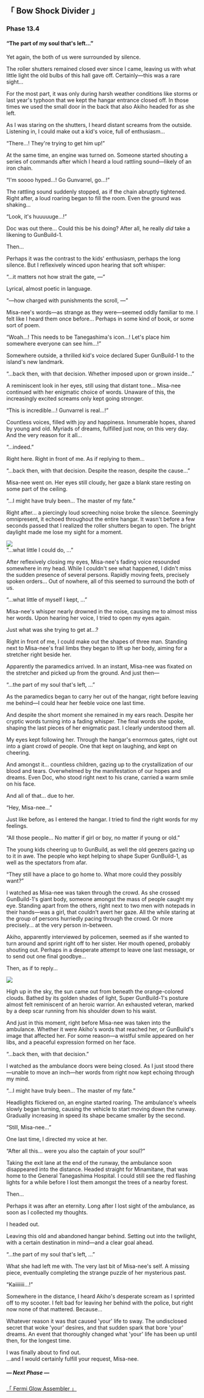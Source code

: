<link rel="stylesheet" href="libs/fontawesome/css/fontawesome.min.css">
<link rel="stylesheet" href="libs/st-action-panel/st-action-panel.css">

<link rel="stylesheet" href="Phase 13.fonts.berenis.css">
<link rel="stylesheet" href="Phase 13.fonts.notosans.css">
<link rel="stylesheet" href="Phase 13.styles.story.general.css">
<link rel="stylesheet" href="Phase 13.styles.story.css">
<link rel="stylesheet" href="Phase 13.styles.twipo.css">
<link rel="stylesheet" href="Phase 13.styles.headers.css">
<link rel="stylesheet" href="Phase 13.styles.text.css">
<link rel="stylesheet" href="Phase 13.styles.actionpanel.css">
<link rel="stylesheet" href="Phase 13.styles.responsive.css">

<div id="actionpanel"></div>

<div class="story-text">

<div class="story-chapter-fadein story-chapter-fade"></div>
<div class="story-chapter-phase"></div>
<div class="story-chapter">

## 「 Bow Shock Divider 」<a id="phase-134"></a>
### Phase 13.4
#### “The part of my soul that's left...”

<div class="story-chapter-text">

Yet again, the both of us were surrounded by silence.

The roller shutters remained closed ever since I came, leaving us with what little light the old bulbs of this hall gave off. Certainly—this was a rare sight...

For the most part, it was only during harsh weather conditions like storms or last year's typhoon that we kept the hangar entrance closed off. In those times we used the small door in the back that also Akiho headed for as she left.

As I was staring on the shutters, I heard distant screams from the outside. Listening in, I could make out a kid's voice, full of enthusiasm...

<div class="text-quoted">“There...! They're trying to get him up!”</div>

At the same time, an engine was turned on. Someone started shouting a series of commands after which I heard a loud rattling sound—likely of an iron chain.

<div class="text-quoted">“I'm soooo hyped...! Go Gunvarrel, go...!”</div>

The rattling sound suddenly stopped, as if the chain abruptly tightened. Right after, a loud roaring began to fill the room. Even the ground was shaking...

<div class="text-quoted">“Look, it's huuuuuge...!”</div>

Doc was out there... Could this be his doing? After all, he really *did* take a likening to GunBuild-1.

Then...

Perhaps it was the contrast to the kids' enthusiasm, perhaps the long silence. But I reflexively winced upon hearing that soft whisper:

<div class="text-quoted">“...it matters not how strait the gate, —”</div>

Lyrical, almost poetic in language.

<div class="text-quoted">“—how charged with punishments the scroll, —”</div>

Misa-nee's words—as strange as they were—seemed oddly familiar to me. I felt like I heard them once before... Perhaps in some kind of book, or some sort of poem.

<div class="text-quoted">“Woah...! This needs to be Tanegashima's icon...! Let's place him somewhere everyone can see him...!”</div>

Somewhere outside, a thrilled kid's voice declared Super GunBuild-1 to the island's new landmark.

<div class="text-quoted">“...back then, with that decision. Whether imposed upon or grown inside...”</div>

A reminiscent look in her eyes, still using that distant tone... Misa-nee continued with her enigmatic choice of words. Unaware of this, the increasingly excited screams only kept going stronger.

<div class="text-quoted">“This is incredible...! Gunvarrel is real...!”</div>

Countless voices, filled with joy and happiness. Innumerable hopes, shared by young and old. Myriads of dreams, fulfilled just now, on this very day. And the very reason for it all...

<div class="text-quoted">“...indeed.”</div>

Right here. Right in front of me. As if replying to them...

<div class="text-quoted">“...back then, with that decision. Despite the reason, despite the cause...”</div>

Misa-nee went on. Her eyes still cloudy, her gaze a blank stare resting on some part of the ceiling.

<div class="text-quoted">“...I might have truly been... The master of my fate.”</div>

Right after... a piercingly loud screeching noise broke the silence. Seemingly omnipresent, it echoed throughout the entire hangar. It wasn't before a few seconds passed that I realized the roller shutters began to open. The bright daylight made me lose my sight for a moment.

<div class="story-image"><img src="images/hangar.png"></div>

<div class="text-quoted">“...what little I could do, ...”</div>

After reflexively closing my eyes, Misa-nee's fading voice resounded somewhere in my head. While I couldn't see what happened, I didn't miss the sudden presence of several persons. Rapidly moving feets, precisely spoken orders... Out of nowhere, all of this seemed to surround the both of us.

<div class="text-quoted">“...what little of myself I kept, ...”</div>

Misa-nee's whisper nearly drowned in the noise, causing me to almost miss her words. Upon hearing her voice, I tried to open my eyes again.

<div class="text-italic">Just what was she trying to get at...?</div>

Right in front of me, I could make out the shapes of three man. Standing next to Misa-nee's frail limbs they began to lift up her body, aiming for a stretcher right beside her. 

Apparently the paramedics arrived. In an instant, Misa-nee was fixated on the stretcher and picked up from the ground. And just then—

<div class="text-quoted">“...the part of my soul that's left, ...”</div>

As the paramedics began to carry her out of the hangar, right before leaving me behind—I could hear her feeble voice one last time.

And despite the short moment she remained in my ears reach. Despite her cryptic words turning into a fading whisper. The final words she spoke, shaping the last pieces of her enigmatic past. I clearly understood them all.

My eyes kept following her. Through the hangar's enormous gates, right out into a giant crowd of people. One that kept on laughing, and kept on cheering.

And amongst it... countless children, gazing up to the crystallization of our blood and tears. Overwhelmed by the manifestation of our hopes and dreams. Even Doc, who stood right next to his crane, carried a warm smile on his face.

And all of that... due to her.

<div class="text-quoted">“Hey, Misa-nee...”</div>

Just like before, as I entered the hangar. I tried to find the right words for my feelings.

<div class="text-quoted">“All those people... No matter if girl or boy, no matter if young or old.”</div>

The young kids cheering up to GunBuild, as well the old geezers gazing up to it in awe. The people who kept helping to shape Super GunBuild-1, as well as the spectators from afar.

<div class="text-quoted">“They still have a place to go home to. What more could they possibly want?”</div>

I watched as Misa-nee was taken through the crowd. As she crossed GunBuild-1's giant body, someone amongst the mass of people caught my eye. Standing apart from the others, right next to two men with notepads in their hands—was a girl, that couldn't avert her gaze. All the while staring at the group of persons hurriedly pacing through the crowd. Or more precisely... at the very person in-between.

Akiho, apparently interviewed by policemen, seemed as if she wanted to turn around and sprint right off to her sister. Her mouth opened, probably shouting out. Perhaps in a desperate attempt to leave one last message, or to send out one final goodbye...

Then, as if to reply... 

<div class="story-image story-image-small"><img src="images/RN22_355e.PNG"></div>

High up in the sky, the sun came out from beneath the orange-colored clouds. Bathed by its golden shades of light, Super GunBuild-1's posture almost felt reminiscent of an heroic warrior. An exhausted veteran, marked by a deep scar running from his shoulder down to his waist.

And just in this moment, right before Misa-nee was taken into the ambulance. Whether it were Akiho's words that reached her, or GunBuild's image that affected her. For some reason—a wistful smile appeared on her libs, and a peaceful expression formed on her face.

<div class="text-italic">“...back then, with that decision.”</div>

I watched as the ambulance doors were being closed. As I just stood there—unable to move an inch—her words from right now kept echoing through my mind.

<div class="text-italic">“...I might have truly been... The master of my fate.”</div>

Headlights flickered on, an engine started roaring. The ambulance's wheels slowly began turning, causing the vehicle to start moving down the runway. Gradually increasing in speed its shape became smaller by the second.

<div class="text-quoted">“Still, Misa-nee...”</div>

One last time, I directed my voice at her.

<div class="text-quoted">“After all this... were you also the captain of your soul?”</div>

Taking the exit lane at the end of the runway, the ambulance soon disappeared into the distance. Headed straight for Minamitane, that was home to the General Tanegashima Hospital. I could still see the red flashing lights for a while before I lost them amongst the trees of a nearby forest.

Then...

Perhaps it was after an eternity. Long after I lost sight of the ambulance, as soon as I collected my thoughts.

I headed out.

Leaving this old and abandoned hangar behind. Setting out into the twilight, with a certain destination in mind—and a clear goal ahead.

<div class="text-italic">“...the part of my soul that's left, ...”</div>

What she had left me with. The very last bit of Misa-nee's self. A missing piece, eventually completing the strange puzzle of her mysterious past.

<div class="text-quoted">“Kaiiiiiii...!”</div>

Somewhere in the distance, I heard Akiho's desperate scream as I sprinted off to my scooter. I felt bad for leaving her behind with the police, but right now none of that mattered. Because...

Whatever reason it was that caused 'your' life to sway. The undisclosed secret that woke 'your' desires, and that sudden spark that bore 'your' dreams. An event that thoroughly changed what 'your' life has been up until then, for the longest time.

<div class="text-italic">I was finally about to find out.<br>
...and I would certainly fulfill your request, Misa-nee.</div>

</div>
</div>

<div class="story-chapter-fadeout story-chapter-fade"></div>

##### — Next Phase —
<div class="h5"><a href="Phase 13.5.html">「 Fermi Glow Assembler 」</a></div>

</div>

<script src="libs/popper.js"></script>
<script src="libs/tippy.js"></script>
<script src="libs/jquery.js"></script>
<script src="libs/st-action-panel/st-action-panel.js"></script>

<script src="Phase 13.scripts.glossary.js"></script>
<script src="Phase 13.scripts.actionpanel.js"></script>
